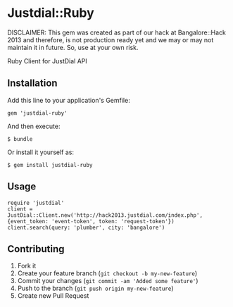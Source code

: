 # Justdial::Ruby

DISCLAIMER: This gem was created as part of our hack at Bangalore::Hack 2013 and therefore, is not production ready yet and we may or may not maintain it in future. So, use at your own risk.

Ruby Client for JustDial API

## Installation

Add this line to your application's Gemfile:

    gem 'justdial-ruby'

And then execute:

    $ bundle

Or install it yourself as:

    $ gem install justdial-ruby

## Usage

    require 'justdial'
    client = JustDial::Client.new('http://hack2013.justdial.com/index.php', {event_token: 'event-token', token: 'request-token'})
    client.search(query: 'plumber', city: 'bangalore')

## Contributing

1. Fork it
2. Create your feature branch (`git checkout -b my-new-feature`)
3. Commit your changes (`git commit -am 'Added some feature'`)
4. Push to the branch (`git push origin my-new-feature`)
5. Create new Pull Request
